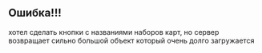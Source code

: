 ## Ошибка!!!
хотел сделать кнопки с названиями наборов карт, но сервер возвращает сильно большой объект который очень долго загружается